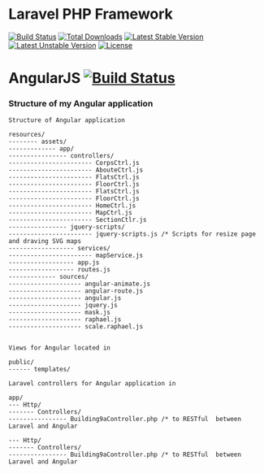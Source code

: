 # Laravel PHP Framework

[![Build Status](https://travis-ci.org/laravel/framework.svg)](https://travis-ci.org/laravel/framework)
[![Total Downloads](https://poser.pugx.org/laravel/framework/d/total.svg)](https://packagist.org/packages/laravel/framework)
[![Latest Stable Version](https://poser.pugx.org/laravel/framework/v/stable.svg)](https://packagist.org/packages/laravel/framework)
[![Latest Unstable Version](https://poser.pugx.org/laravel/framework/v/unstable.svg)](https://packagist.org/packages/laravel/framework)
[![License](https://poser.pugx.org/laravel/framework/license.svg)](https://packagist.org/packages/laravel/framework)


AngularJS [![Build Status](https://travis-ci.org/angular/angular.js.svg?branch=master)](https://travis-ci.org/angular/angular.js)
=========



### Structure of my Angular application
```
Structure of Angular application

resources/
-------- assets/
------------- app/
---------------- controllers/
----------------------- CorpsCtrl.js
----------------------- AbouteCtrl.js
----------------------- FlatsCtrl.js
----------------------- FloorCtrl.js
----------------------- FlatsCtrl.js
----------------------- FloorCtrl.js
----------------------- HomeCtrl.js
----------------------- MapCtrl.js
----------------------- SectionCtlr.js
---------------- jquery-scripts/
----------------------- jquery-scripts.js /* Scripts for resize page and draving SVG maps
------------------ services/
----------------------- mapService.js
------------------ app.js
------------------ routes.js
------------- sources/
-------------------- angular-animate.js
-------------------- angular-route.js
-------------------- angular.js
-------------------- jquery.js
-------------------- mask.js
-------------------- raphael.js
-------------------- scale.raphael.js


Views for Angular located in 

public/
------ templates/

Laravel controllers for Angular application in 

app/
--- Http/
------- Controllers/
---------------- Building9aController.php /* to RESTful  between Laravel and Angular

--- Http/
------- Controllers/
---------------- Building9aController.php /* to RESTful  between Laravel and Angular
```
